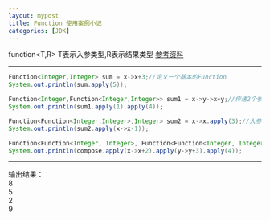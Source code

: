 ```yaml
---
layout: mypost
title: Function 使用案例小记
categories: [JDK]
---
```



function<T,R> T表示入参类型,R表示结果类型
[参考资料](https://blog.csdn.net/boyan_HFUT/article/details/99618833)

------------

```java 
Function<Integer,Integer> sum = x->x+3;//定义一个基本的Function
System.out.println(sum.apply(5));

Function<Integer,Function<Integer,Integer>> sum1 = x->y->x+y;//传递2个参数
System.out.println(sum1.apply(1).apply(4));

Function<Function<Integer,Integer>,Integer> sum2 = x->x.apply(3);//入参类型为Function
System.out.println(sum2.apply(x->x-1));

Function<Function<Integer, Integer>, Function<Function<Integer, Integer>, Function<Integer, Integer>>> compose = x -> y -> z -> (x.apply(y.apply(z)));
System.out.println(compose.apply(x->x+2).apply(y->y+3).apply(4));
``` 

-----  
输出结果：  
	8  
	5  
	2  
	9  

